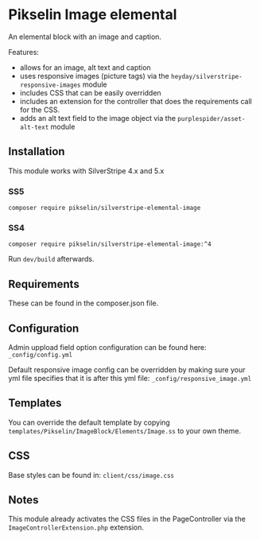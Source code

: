 # Pikselin Image elemental

An elemental block with an image and caption.

Features:
- allows for an image, alt text and caption
- uses responsive images (picture tags) via the `heyday/silverstripe-responsive-images` module
- includes CSS that can be easily overridden
- includes an extension for the controller that does the requirements call for the CSS.
- adds an alt text field to the image object via the `purplespider/asset-alt-text` module

## Installation
This module works with SilverStripe 4.x and 5.x
### SS5
`composer require pikselin/silverstripe-elemental-image`

### SS4
`composer require pikselin/silverstripe-elemental-image:^4`

Run `dev/build` afterwards.

## Requirements
These can be found in the composer.json file.

## Configuration
Admin uppload field option configuration can be found here:
`_config/config.yml`

Default responsive image config can be overridden by making sure your yml file specifies that it is after this yml file:
`_config/responsive_image.yml`

## Templates
You can override the default template by copying `templates/Pikselin/ImageBlock/Elements/Image.ss` to your own theme.

## CSS
Base styles can be found in:
`client/css/image.css`

## Notes
This module already activates the CSS files in the PageController via the `ImageControllerExtension.php` extension.
